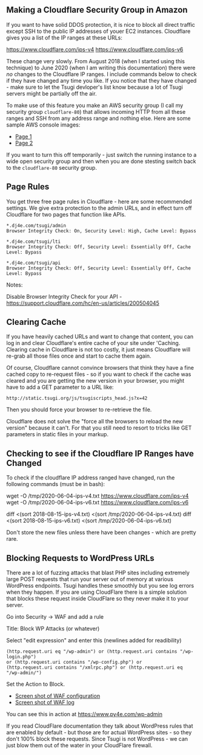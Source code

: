 
Making a Cloudflare Security Group in Amazon
--------------------------------------------

If you want to have solid DDOS protection, it is nice to block all direct
traffic except SSH to the public IP addresses of youer EC2 instances.  Cloudflare
gives you a list of the IP ranges at these URLs:

  https://www.cloudflare.com/ips-v4
  https://www.cloudflare.com/ips-v6

These change very slowly.  From August 2018 (when I started using this technique)
to June 2020 (when I am writing this documentation) there were *no* changes to
the Cloudflare IP ranges.  I include commands below to check if they have changed
any time you like.  If you notice that they have changed - make sure to let
the Tsugi devloper's list know because a lot of Tsugi servers might be partially
off the air.

To make use of this feature you make an AWS security group (I call my security
group `cloudflare-80`) that allows incoming HTTP
from all these ranges and SSH from any address range and nothing else. Here are some
sample AWS console images:

* <a href="images/security-group-01.png" target="_blank">Page 1</a>
* <a href="images/security-group-02.png" target="_blank">Page 2</a>

If you want to turn this off temporarily - just switch the running instance to a wide open
security group and then when you are done stesting switch back to the `cloudflare-80`
security group.

Page Rules
----------

You get three free page rules in Cloudflare - here are some recommended settings.
We give extra protection to the admin URLs, and in effect turn off Cloudflare
for two pages that function like APIs.

    *.dj4e.com/tsugi/admin
    Browser Integrity Check: On, Security Level: High, Cache Level: Bypass

    *.dj4e.com/tsugi/lti
    Browser Integrity Check: Off, Security Level: Essentially Off, Cache Level: Bypass

    *.dj4e.com/tsugi/api
    Browser Integrity Check: Off, Security Level: Essentially Off, Cache Level: Bypass

Notes:

Disable Browser Integrity Check for your API - 
https://support.cloudflare.com/hc/en-us/articles/200504045

Clearing Cache
--------------

If you have heavily cached URLs and want to change that content,
you can log in and clear Cloudflare's entire cache of your site
under 'Caching.  Clearing cache in Cloudflare is not too costly,
it just means Cloudflare will re-grab all those files once and
start to cache them again.

Of course, Cloudflare cannot convince browsers that think they have
a fine cached copy to re-request files - so if you want to check if
the cache was cleared and you are getting the new version in your
browser, you might have to add a GET parameter to a URL like:

    http://static.tsugi.org/js/tsugiscripts_head.js?x=42

Then you should force your browser to re-retrieve the file.

Cloudflare does not solve the "force all the browsers to reload
the new version" because it can't.   For that you still need to
resort to tricks like GET parameters in static files in your markup.

Checking to see if the Cloudflare IP Ranges have Changed
--------------------------------------------------------

To check if the cloudflare IP address ranged have changed, run the
following commands (must be in bash):

  wget -O /tmp/2020-06-04-ips-v4.txt https://www.cloudflare.com/ips-v4
  wget -O /tmp/2020-06-04-ips-v6.txt https://www.cloudflare.com/ips-v6

  diff <(sort 2018-08-15-ips-v4.txt) <(sort /tmp/2020-06-04-ips-v4.txt)
  diff <(sort 2018-08-15-ips-v6.txt) <(sort /tmp/2020-06-04-ips-v6.txt)

Don't store the new files unless there have been changes - which
are pretty rare.

Blocking Requests to WordPress URLs
-----------------------------------

There are a lot of fuzzing attacks that blast PHP sites including extremely large POST
requests that run your server out of memory at various WordPress endpoints.   Tsugi handles
these smoothly but you see log errors when they happen.  If you are using CloudFlare there
is a simple solution that blocks these request inside CloudFlare so they never make it
to your server.

Go into Security -> WAF and add a rule

Title: Block WP Attacks (or whatever)

Select "edit expression" and enter this (newlines added for readibility)

    (http.request.uri eq "/wp-admin") or (http.request.uri contains "/wp-login.php")
    or (http.request.uri contains "/wp-config.php") or
    (http.request.uri contains "/xmlrpc.php") or (http.request.uri eq "/wp-admin/")

Set the Action to Block.

* <a href="images/waf-wp-block.png" target="_blank">Screen shot of WAF configuration</a>
* <a href="images/waf-wp-log.png" target="_blank">Screen shot of WAF log</a>

You can see this in action at https://www.py4e.com/wp-admin

If you read CloudFlare documentation they talk about WordPress rules that are enabled
by default - but those are for actual WordPress sites - so they don't 100% block these
requests.  Since Tsugi is not WordPress - we can just blow them out of the water
in your CloudFlare firewall.


